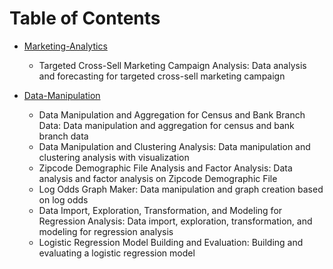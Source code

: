 # Table of Contents

- [Marketing-Analytics](https://github.com/stanleychris2/archiva_public_examples/blob/master/SAS-Targeted-Marketing-Model/Marketing-Analytics.md)
  - Targeted Cross-Sell Marketing Campaign Analysis: Data analysis and forecasting for targeted cross-sell marketing campaign

- [Data-Manipulation](https://github.com/stanleychris2/archiva_public_examples/blob/master/SAS-Targeted-Marketing-Model/Data-Manipulation.md)
  - Data Manipulation and Aggregation for Census and Bank Branch Data: Data manipulation and aggregation for census and bank branch data
  - Data Manipulation and Clustering Analysis: Data manipulation and clustering analysis with visualization
  - Zipcode Demographic File Analysis and Factor Analysis: Data analysis and factor analysis on Zipcode Demographic File
  - Log Odds Graph Maker: Data manipulation and graph creation based on log odds
  - Data Import, Exploration, Transformation, and Modeling for Regression Analysis: Data import, exploration, transformation, and modeling for regression analysis
  - Logistic Regression Model Building and Evaluation: Building and evaluating a logistic regression model